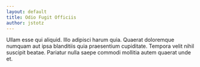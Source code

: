 ```yaml
---
layout: default
title: Odio Fugit Officiis
author: jstotz
---
```


Ullam esse qui aliquid. Illo adipisci harum quia. Quaerat doloremque numquam aut ipsa blanditiis quia praesentium cupiditate. Tempora velit nihil suscipit beatae. Pariatur nulla saepe commodi mollitia autem quaerat unde et.
